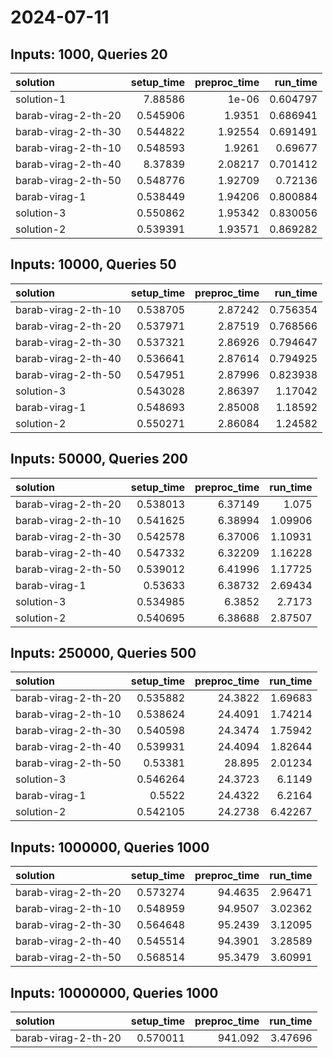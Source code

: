 # 2024-07-11

## Inputs: 1000, Queries 20

| solution            |   setup_time |   preproc_time |   run_time |
|:--------------------|-------------:|---------------:|-----------:|
| solution-1          |     7.88586  |        1e-06   |   0.604797 |
| barab-virag-2-th-20 |     0.545906 |        1.9351  |   0.686941 |
| barab-virag-2-th-30 |     0.544822 |        1.92554 |   0.691491 |
| barab-virag-2-th-10 |     0.548593 |        1.9261  |   0.69677  |
| barab-virag-2-th-40 |     8.37839  |        2.08217 |   0.701412 |
| barab-virag-2-th-50 |     0.548776 |        1.92709 |   0.72136  |
| barab-virag-1       |     0.538449 |        1.94206 |   0.800884 |
| solution-3          |     0.550862 |        1.95342 |   0.830056 |
| solution-2          |     0.539391 |        1.93571 |   0.869282 |

## Inputs: 10000, Queries 50

| solution            |   setup_time |   preproc_time |   run_time |
|:--------------------|-------------:|---------------:|-----------:|
| barab-virag-2-th-10 |     0.538705 |        2.87242 |   0.756354 |
| barab-virag-2-th-20 |     0.537971 |        2.87519 |   0.768566 |
| barab-virag-2-th-30 |     0.537321 |        2.86926 |   0.794647 |
| barab-virag-2-th-40 |     0.536641 |        2.87614 |   0.794925 |
| barab-virag-2-th-50 |     0.547951 |        2.87996 |   0.823938 |
| solution-3          |     0.543028 |        2.86397 |   1.17042  |
| barab-virag-1       |     0.548693 |        2.85008 |   1.18592  |
| solution-2          |     0.550271 |        2.86084 |   1.24582  |

## Inputs: 50000, Queries 200

| solution            |   setup_time |   preproc_time |   run_time |
|:--------------------|-------------:|---------------:|-----------:|
| barab-virag-2-th-20 |     0.538013 |        6.37149 |    1.075   |
| barab-virag-2-th-10 |     0.541625 |        6.38994 |    1.09906 |
| barab-virag-2-th-30 |     0.542578 |        6.37006 |    1.10931 |
| barab-virag-2-th-40 |     0.547332 |        6.32209 |    1.16228 |
| barab-virag-2-th-50 |     0.539012 |        6.41996 |    1.17725 |
| barab-virag-1       |     0.53633  |        6.38732 |    2.69434 |
| solution-3          |     0.534985 |        6.3852  |    2.7173  |
| solution-2          |     0.540695 |        6.38688 |    2.87507 |

## Inputs: 250000, Queries 500

| solution            |   setup_time |   preproc_time |   run_time |
|:--------------------|-------------:|---------------:|-----------:|
| barab-virag-2-th-20 |     0.535882 |        24.3822 |    1.69683 |
| barab-virag-2-th-10 |     0.538624 |        24.4091 |    1.74214 |
| barab-virag-2-th-30 |     0.540598 |        24.3474 |    1.75942 |
| barab-virag-2-th-40 |     0.539931 |        24.4094 |    1.82644 |
| barab-virag-2-th-50 |     0.53381  |        28.895  |    2.01234 |
| solution-3          |     0.546264 |        24.3723 |    6.1149  |
| barab-virag-1       |     0.5522   |        24.4322 |    6.2164  |
| solution-2          |     0.542105 |        24.2738 |    6.42267 |

## Inputs: 1000000, Queries 1000

| solution            |   setup_time |   preproc_time |   run_time |
|:--------------------|-------------:|---------------:|-----------:|
| barab-virag-2-th-20 |     0.573274 |        94.4635 |    2.96471 |
| barab-virag-2-th-10 |     0.548959 |        94.9507 |    3.02362 |
| barab-virag-2-th-30 |     0.564648 |        95.2439 |    3.12095 |
| barab-virag-2-th-40 |     0.545514 |        94.3901 |    3.28589 |
| barab-virag-2-th-50 |     0.568514 |        95.3479 |    3.60991 |

## Inputs: 10000000, Queries 1000

| solution            |   setup_time |   preproc_time |   run_time |
|:--------------------|-------------:|---------------:|-----------:|
| barab-virag-2-th-20 |     0.570011 |        941.092 |    3.47696 |